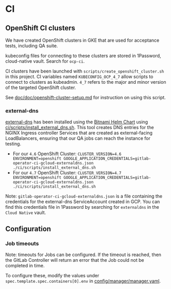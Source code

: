 # CI

## OpenShift CI clusters

We have created OpenShift clusters in GKE that are used for acceptance tests, including QA suite.

kubeconfig files for connecting to these clusters are stored in 1Password, cloud-native vault.
Search for `ocp-ci`.

CI clusters have been launched with `scripts/create_openshift_cluster.sh` in this project. CI variables named `KUBECONFIG_OCP_4_7` allow scripts to connect to clusters as kubeadmin. `4_7` refers to the major and minor version of the targeted OpenShift cluster.

See [doc/doc/openshift-cluster-setup.md](../doc/openshift-cluster-setup.md) for instruction on using this script.

### external-dns

[external-dns](https://github.com/kubernetes-sigs/external-dns) has been installed using the [Bitnami Helm Chart](https://github.com/bitnami/charts/tree/master/bitnami/external-dns) using [ci/scripts/install_external_dns.sh](../ci/scripts/install_external_dns.sh). This tool creates DNS entries for the NGINX Ingress controller Services that are created as external-facing LoadBalancers, ensuring that our QA jobs can reach the instance for testing.

- For our `4.6` OpenShift Cluster: `CLUSTER_VERSION=4.6 ENVIRONMENT=openshift GOOGLE_APPLICATION_CREDENTIALS=gitlab-operator-ci-gcloud-externaldns.json ./ci/scripts/install_external_dns.sh`
- For our `4.7` OpenShift Cluster: `CLUSTER_VERSION=4.7 ENVIRONMENT=openshift GOOGLE_APPLICATION_CREDENTIALS=gitlab-operator-ci-gcloud-externaldns.json ./ci/scripts/install_external_dns.sh`

Note: `gitlab-operator-ci-gcloud-externaldns.json` is a file containing the credentials for the external-dns ServiceAccount created in GCP. You can find this credentials file in 1Password by searching for `externaldns` in the `Cloud Native` vault.

## Configuration

### Job timeouts

Note: timeouts for Jobs can be configured. If the timeout is reached, then the GitLab Controller will return an error that the Job could not be completed in time.

To configure these, modify the values under `spec.template.spec.containers[0].env` in
[config/manager/manager.yaml](../../config/manager/manager.yaml).

